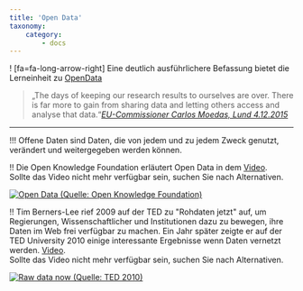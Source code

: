 ```yaml
---
title: 'Open Data'
taxonomy:
    category:
        - docs
---
```


! [fa=fa-long-arrow-right] Eine deutlich ausführlichere Befassung bietet die Lerneinheit zu [OpenData](/opendata)

>„The days of keeping our research results to ourselves are over. There is far more to gain from sharing data and letting others access and analyse that data.“<cite>[EU-Commissioner Carlos Moedas, Lund 4.12.2015](https://ec.europa.eu/digital-single-market/en/news/open-innovation-open-science-open-world-vision-europe) </cite>

---

!!! Offene Daten sind Daten, die von jedem und zu jedem Zweck genutzt, verändert und weitergegeben werden können. 

!! Die Open Knowledge Foundation erläutert Open Data in dem [Video](https://vimeo.com/21711338). <br><span class="small"> Sollte das Video nicht mehr verfügbar sein, suchen Sie nach Alternativen.</p>
[![](ODOKF.png?resize=300&classes=caption "Open Data (Quelle: Open Knowledge Foundation)")](https://vimeo.com/21711338)

!! Tim Berners-Lee rief 2009 auf der TED zu "Rohdaten jetzt" auf, um Regierungen, Wissenschaftlicher und Institutionen dazu zu bewegen, ihre Daten im Web frei verfügbar zu machen. Ein Jahr später zeigte er auf der TED University 2010 einige interessante Ergebnisse wenn Daten vernetzt werden. [Video](https://www.youtube.com/watch?v=3YcZ3Zqk0a8). <br><span class="small"> Sollte das Video nicht mehr verfügbar sein, suchen Sie nach Alternativen.</p>
[![](TimBernersLee.png?resize=300&classes=caption "Raw data now (Quelle: TED 2010)")](https://www.youtube.com/watch?v=3YcZ3Zqk0a8)